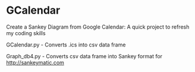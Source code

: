 # GCalendar
Create a Sankey Diagram from Google Calendar: A quick project to refresh my coding skills

GCalendar.py - Converts .ics into csv data frame

Graph_db4.py - Converts csv data frame into Sankey format for http://sankeymatic.com
